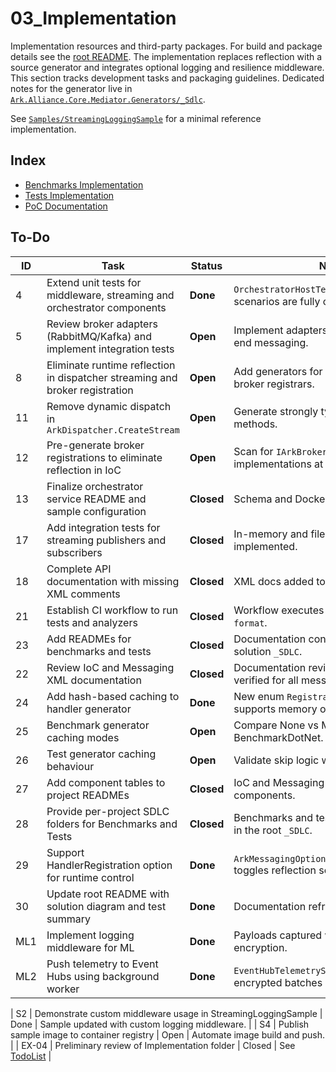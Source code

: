 # 03_Implementation

Implementation resources and third-party packages. For build and package details see the [root README](../README.md).
The implementation replaces reflection with a source generator and integrates optional logging and resilience middleware.
This section tracks development tasks and packaging guidelines.
Dedicated notes for the generator live in
[`Ark.Alliance.Core.Mediator.Generators/_Sdlc`](../../Ark.Alliance.Core.Mediator/Ark.Alliance.Core.Mediator.Generators/_Sdlc).

See [`Samples/StreamingLoggingSample`](../Samples/StreamingLoggingSample) for a minimal reference implementation.

## Index
- [Benchmarks Implementation](Ark_Alliance_Core_Mediator_Benchmarks_Implementation.md)
- [Tests Implementation](Ark_Alliance_Core_Mediator_Tests_Implementation.md)
- [PoC Documentation](PoC_Documentation.md)


## To-Do


| ID | Task | Status | Notes |
|----|------|--------|-------|
| 4 | Extend unit tests for middleware, streaming and orchestrator components | **Done** | `OrchestratorHostTests` and middleware scenarios are fully covered. |
| 5 | Review broker adapters (RabbitMQ/Kafka) and implement integration tests | **Open** | Implement adapters and verify end-to-end messaging. |
| 8 | Eliminate runtime reflection in dispatcher streaming and broker registration | **Open** | Add generators for stream handlers and broker registrars. |
| 11 | Remove dynamic dispatch in `ArkDispatcher.CreateStream` | **Open** | Generate strongly typed stream dispatch methods. |
| 12 | Pre-generate broker registrations to eliminate reflection in IoC | **Open** | Scan for `IArkBrokerRegistrar` implementations at build time. |
| 13 | Finalize orchestrator service README and sample configuration | **Closed** | Schema and Docker usage documented. |
| 17 | Add integration tests for streaming publishers and subscribers | **Closed** | In-memory and file stream tests implemented. |
| 18 | Complete API documentation with missing XML comments | **Closed** | XML docs added to all public classes. |
| 21 | Establish CI workflow to run tests and analyzers | **Closed** | Workflow executes tests and `dotnet format`. |
| 23 | Add READMEs for benchmarks and tests | **Closed** | Documentation consolidated under the solution `_SDLC`. |
| 22 | Review IoC and Messaging XML documentation | **Closed** | Documentation reviewed; comments verified for all messaging and IoC classes. |
| 24 | Add hash-based caching to handler generator | **Done** | New enum `RegistrationCacheMode` supports memory or file cache. |
| 25 | Benchmark generator caching modes | **Open** | Compare None vs Memory vs File using BenchmarkDotNet. |
| 26 | Test generator caching behaviour | **Open** | Validate skip logic with Roslyn SDK tests. |
| 27 | Add component tables to project READMEs | **Closed** | IoC and Messaging READMEs list core components. 
| 28 | Provide per-project SDLC folders for Benchmarks and Tests | **Closed** | Benchmarks and tests now documented in the root `_SDLC`. |
| 29 | Support HandlerRegistration option for runtime control | **Done** | `ArkMessagingOptions.HandlerRegistration` toggles reflection scanning. |
| 30 | Update root README with solution diagram and test summary | **Done** | Documentation refreshed. |
| ML1 | Implement logging middleware for ML | **Done** | Payloads captured with sampling and AES encryption. |
| ML2 | Push telemetry to Event Hubs using background worker | **Done** | `EventHubTelemetryService` flushes encrypted batches asynchronously. |

| S2 | Demonstrate custom middleware usage in StreamingLoggingSample | Done | Sample updated with custom logging middleware. |
| S4 | Publish sample image to container registry | Open | Automate image build and push. |
| EX-04 | Preliminary review of Implementation folder | Closed | See [TodoList](../TodoList.md) |


